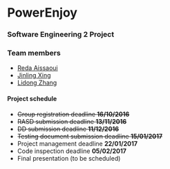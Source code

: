 # PowerEnjoy
### Software Engineering 2 Project


### Team members

* [Reda Aissaoui](https://github.com/a-reda)
* [Jinling Xing](https://github.com/jinglingxing)
* [Lidong Zhang](https://github.com/william1893)

#### Project schedule

- ~~Group registration deadline __16/10/2016__~~
- ~~RASD submission deadline __13/11/2016__~~
- ~~DD submission deadline __11/12/2016__~~
- ~~Testing document submission deadline __15/01/2017__~~
- Project management deadline __22/01/2017__
- Code inspection deadline __05/02/2017__
- Final presentation (to be scheduled)
